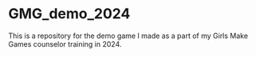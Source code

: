 # GMG_demo_2024

This is a repository for the demo game I made as a part of my Girls Make Games counselor training in 2024.
